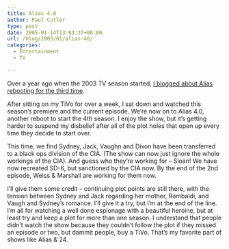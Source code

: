 ```yaml
---
title: Alias 4.0
author: Paul Cutler
type: post
date: 2005-01-14T13:03:37+00:00
url: /blog/2005/01/alias-40/
categories:
  - Entertainment
  - TV

---
```

Over a year ago when the 2003 TV season started, [I blogged about Alias rebooting for the third time][1].

After sitting on my TiVo for over a week, I sat down and watched this season&#8217;s premiere and the current episode. We&#8217;re now on to Alias 4.0, another reboot to start the 4th season. I enjoy the show, but it&#8217;s getting harder to suspend my disbelief after all of the plot holes that open up every time they decide to start over.

This time, we find Sydney, Jack, Vaughn and Dixon have been transferred to a black ops division of the CIA. (The show can now just ignore the whole workings of the CIA). And guess who they&#8217;re working for &#8211; Sloan! We have now recreated SD-6, but sanctioned by the CIA now. By the end of the 2nd episode, Weiss & Marshall are working for them now.

I&#8217;ll give them some credit &#8211; continuing plot points are still there, with the tension between Sydney and Jack regarding her mother, Rombaldi, and Vaugh and Sydney&#8217;s romance. I&#8217;ll give it a try, but I&#8217;m at the end of the line. I&#8217;m all for watching a well done espionage with a beautiful heroine, but at least try and keep a plot for more than one season. I understand that people didn&#8217;t watch the show because they couldn&#8217;t follow the plot if they missed an episode or two, but dammit people, buy a TiVo. That&#8217;s my favorite part of shows like Alias & 24.

 [1]: http://www.paulcutler.org/blog/index.php?p=68